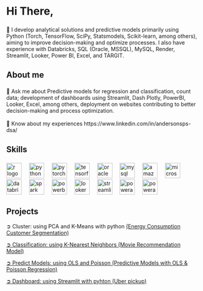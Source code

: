 <h1 align="left"> Hi There,</h1>

###

<p align="left"> 🌱 I develop analytical solutions and predictive models primarily using Python (Torch, TensorFlow, SciPy, Statsmodels, Scikit-learn, among others), aiming to improve decision-making and optimize processes. I also have experience with Databricks, SQL (Oracle, MSSQL), MySQL, Render, Streamlit, Looker, Power BI, Excel, and TARGIT.</p>

###

<h2 align="left">About me</h2>

###

<p align="left"> 💬 Ask me about Predictive models for regression and classification, count data; development of dashboards using Streamlit, Dash Plotly, PowerBI, Looker, Excel, among others, deployment on websites contributing to better decision-making and process optimization.<br><br>📄 Know about my experiences https://www.linkedin.com/in/andersonsps-dsa/</p>

###

<h2 align="left">Skills</h2>

###

<div align="left">
  <img src="https://cdn.jsdelivr.net/gh/devicons/devicon/icons/r/r-original.svg" height="40" alt="r logo"  />
  <img width="12" />
  <img src="https://cdn.jsdelivr.net/gh/devicons/devicon/icons/python/python-original.svg" height="40" alt="python logo"  />
  <img width="12" />
  <img src="https://cdn.jsdelivr.net/gh/devicons/devicon/icons/pytorch/pytorch-original.svg" height="40" alt="pytorch logo"  />
  <img width="12" />
  <img src="https://cdn.jsdelivr.net/gh/devicons/devicon/icons/tensorflow/tensorflow-original.svg" height="40" alt="tensorflow logo"  />
  <img width="12" />   
  <img src="https://cdn.jsdelivr.net/gh/devicons/devicon/icons/oracle/oracle-original.svg" height="40" alt="oracle logo"  />
  <img width="12" />
  <img src="https://cdn.simpleicons.org/mysql/4479A1" height="40" alt="mysql logo"  />
  <img width="12" />
  <img src="https://skillicons.dev/icons?i=aws" height="40" alt="amazonwebservices logo"  />
  <img width="12" />
  <img src="https://cdn.jsdelivr.net/gh/devicons/devicon/icons/microsoftsqlserver/microsoftsqlserver-plain.svg" height="40" alt="microsoftsqlserver logo"  />
  <img width="12" />
  <img src="https://img.jsdelivr.com/github.com/databricks.png" height="40" alt="databricks logo"  />
  <img width="12" />
  <img src="https://img.icons8.com/?size=100&id=0cRqPqlItA0E&format=png&color=000000" height="40" alt="spark logo"  />
  <img width="12" />
  <img src="https://img.icons8.com/?size=100&id=qYfwpsRXEcpc&format=png&color=000000" height="40" alt="powerbi logo"  />
  <img width="12" />
  <img src="https://img.icons8.com/?size=100&id=SruJhzn0nnLl&format=png&color=000000" height="40" alt="looker logo"  />
  <img width="12" />
  <img src="https://img.icons8.com/?size=100&id=Rffi8qeb2fK5&format=png&color=000000" height="40" alt="streamlit logo"  />
  <img width="12" />
  <img src="https://img.icons8.com/?size=100&id=dFQ55kLSmeny&format=png&color=000000" height="40" alt="powerapps logo"  />
  <img width="12" />
  <img src="https://img.icons8.com/?size=100&id=kTTt25v6Drpd&format=png&color=000000" height="40" alt="powerautomate logo"  />
  <img width="12" />
</div>

###

<h2 align="left">Projects</h2>

<p align="left"> ➲ Cluster: using PCA and K-Means with python <a href="https://github.com/andersonsps-dsa/Energy_Consumption_Customer_Segmentation/blob/main/Energy_Consumption_Customer_Segmentation.ipynb"> (Energy Consumption Customer Segmentation) </p>
<p align="left"> ➲ Classification: using K-Nearest Neighbors <a href="https://github.com/andersonsps-dsa/Movie_Recommendation_Model/blob/main/README.md"> (Movie Recommendation Model) </p>
<p align="left"> ➲ Predict Models: using OLS and Poisson <a href="https://github.com/andersonsps-dsa/Predict_models_additional_employee/blob/main/README.md"> (Predictive Models with OLS & Poisson Regression) </p>
<p align="left"> ➲ Dashboard: using Streamlit with pyhton <a href="https://github.com/andersonsps-dsa/uber_pickup/blob/main/README.md"> (Uber pickup) </p>

